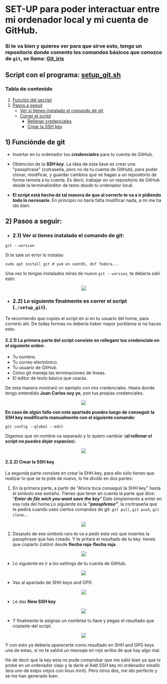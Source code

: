 # **SET-UP para poder interactuar entre mi ordenador local y mi cuenta de GitHub.**

### Si te va bien y quieres ver para que sirve esto, tengo un repositorio donde comento los comandos básicos que conozco de ```git```, se llama: **[Git_iris](https://github.com/Juankkar/Git_Iris)**

## Script con el programa: **[setup_git.sh](code/setup_git.sh)**

### Tabla de contenido
1. [Función del secript](#1-funciónde-de-git)
2. [Pasos a seguir](#2-pasos-a-seguir)
    -   [Ver si tienes instalado el comando de git](#21-ver-si-tienes-instalado-el-comando-de-git)  
    -   [Correr el script](#22-lo-siguiente-finalmente-es-correr-el-script-setup_git)
        -   [Rellenar credenciales](#221-la-primera-parte-del-script-consiste-en-relleganr-tus-credenciale-en-el-siguiente-orden)
        -   [Crear la SSH key](#222-crear-la-ssh-key)


 ## 1) Funciónde de git

* Insertar en tu ordenador tus ***credenciales*** para tu cuenta de GitHub.

* Obtención de la ***SSH key***. La idea de esta llave es crear una "passphrase" (cotraseña, pero no de tu cuenta de GitHub), para poder clonar, modificar, y guardar cambios que se hagan a un repositorio de forma remota a tu cuenta. Es decir, trabajar en un repositorio de GitHub desde la terminal/editor de texto desde tu ordenador local.

* **El script está hecho de tal manera de que al correrlo te va a ir pidiendo todo lo necesario**. En principio no haría falta modificar nada, a mí me ha ido bien.

## 2) Pasos a seguir:

* ### 2.1) Ver si tienes instalado el comando de git:

```
git --version
```

Si te sale un error lo instalas

```
sudo apt install git # yum en centOS, dnf fedora...
```
Una vez lo tengas instalados miras de nuevo ```git --version```, te debería salir esto:

<p align="center">
    <img src="pictures/2git_version.png">
</p>

* ### 2.2) Lo siguiente finalmente es correr el script (```./setup_git```).

Te recomiendo que copies el script en sí en tu usuario del home, para correrlo ahí. De todas formas no debería haber mayor porblema si no haces esto.

#### 2.2.1) La primera parte del script consiste en relleganr tus credenciale en el siguiente orden:

* Tu nombre.
* Tu correo electrónico.
* Tu usuario de GitHub.
* Cómo git maneja las terminaciones de líneas.
* El editor de texto básico que usarás.

De esta manera mostraré un ejemplo con mis credenciales. Hasta donde tengo entendido **Juan Carlos soy yo**, pon tus propias credenciales.

<p align="center">
    <img src="pictures/3credenciales_git.png">
</p>

**En caso de algún fallo con este apartado puedes luego de conseguir la SSH key modificarlo manualmente con el siguiente comando:**

```
git config --global --edit
```

Digamos que mi nombre va separado y lo quiero cambiar (***al rellenar el script no puedes dejar espacios***):

<p align="center">
    <img src="pictures/git_edit.png">
</p>

#### 2.2.2) Crear la SSH key  

La segunda parte consiste en crear la SHH key, para ello sólo tienes que realizar lo que se te pide de nuevo, lo he divido en dos partes:

1) En la primera parte, a partir de "Ahora toca conseguir la SHH key" hasta el símbolo ese extraño. Tienes que tener en cuenta la parte que dice:  
"***Enter de file wich you want save the key***" Dale simplemente a enter en esa ruta del home.Lo siguiente es la ***"passphrase"***, la contraseña que te pedirá cuando uses ciertos comandos de git: ```git pull```, ```git push```, ```git clone```...

<p align="center">
    <img src="pictures/4shh_key1.png">
</p>

2) Después de ese símbolo raro te va a pedir esta vez que insertes la passphrase que has creado. Y te pritará el resultado de tu key: tienes que copiarlo (ratón) desde **flecha roja**-**flecha roja**.

<p align="center">
    <img src="pictures/5shhkey2.png">
</p>

* Lo siguiente es ir a los settings de tu cuenta de GitHub.

<p align="center">
    <img src="pictures/6settings.png">
</p>

* Vas al apartado de SHH keys and GPG

<p align="center">
    <img src="pictures/7shh_gpg.png">
</p>

* Le das **New SSH key**

<p align="center">
    <img src="pictures/8new_key.png">
</p>

* Y finalmente le asignas un nombrea tu llave y pegas el resultado que copiaste del script. 

<p align="center">
    <img src="pictures/9add_key.png">
</p>


Y con esto ya debería aparecerte como resultado en SHH and GPG keys una de estas, si no te saldrá un mensaje en rojo arriba de que hay algo mal. 

He de decir que la key esta no pude comprobar que me salió bien ya que lo probé en un ordenador viejo y la darle al Add SSH key mi ordenador estalló (era uno de estps viejos con linux mint). Pero otros dos, me ido perfecto y se me han generado bien.

